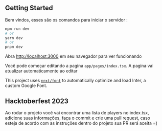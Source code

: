 ## Getting Started

Bem vindos, esses são os comandos para iniciar o servidor :

```bash
npm run dev
# or
yarn dev
# or
pnpm dev
```

Abra [http://localhost:3000](http://localhost:3000) em seu navegador para ver funcionando

Você pode começar editando a pagina  `app/pages/index.tsx`. A pagina vai atualizar automaticamente ao editar

This project uses [`next/font`](https://nextjs.org/docs/basic-features/font-optimization) to automatically optimize and load Inter, a custom Google Font.

## Hacktoberfest 2023

Ao rodar o projeto você vai encontrar uma lista de players no index.tsx, adicione suas informações, faça o commit e crie uma pull request, caso esteja de acordo com as instruções dentro do projeto sua PR será aceita =)
